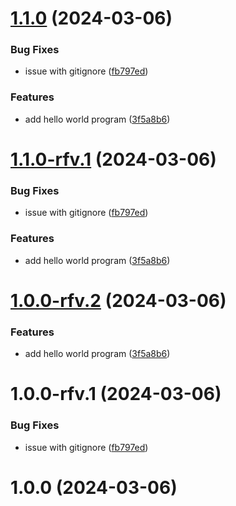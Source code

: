 # [1.1.0](https://github.com/Zalaras/scratch/compare/v1.0.0...v1.1.0) (2024-03-06)


### Bug Fixes

* issue with gitignore ([fb797ed](https://github.com/Zalaras/scratch/commit/fb797edd8b484f38acba0f05c52f5b26e7a246a2))


### Features

* add hello world program ([3f5a8b6](https://github.com/Zalaras/scratch/commit/3f5a8b6fa6d28976a4552d7dbc9047c5eb1f857b))

# [1.1.0-rfv.1](https://github.com/Zalaras/scratch/compare/v1.0.0...v1.1.0-rfv.1) (2024-03-06)


### Bug Fixes

* issue with gitignore ([fb797ed](https://github.com/Zalaras/scratch/commit/fb797edd8b484f38acba0f05c52f5b26e7a246a2))


### Features

* add hello world program ([3f5a8b6](https://github.com/Zalaras/scratch/commit/3f5a8b6fa6d28976a4552d7dbc9047c5eb1f857b))

# [1.0.0-rfv.2](https://github.com/Zalaras/scratch/compare/v1.0.0-rfv.1...v1.0.0-rfv.2) (2024-03-06)


### Features

* add hello world program ([3f5a8b6](https://github.com/Zalaras/scratch/commit/3f5a8b6fa6d28976a4552d7dbc9047c5eb1f857b))

# 1.0.0-rfv.1 (2024-03-06)


### Bug Fixes

* issue with gitignore ([fb797ed](https://github.com/Zalaras/scratch/commit/fb797edd8b484f38acba0f05c52f5b26e7a246a2))


# 1.0.0 (2024-03-06)
